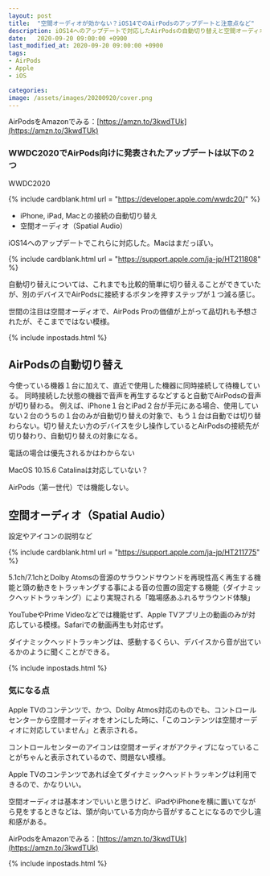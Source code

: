 ```yaml
---
layout: post
title:  "空間オーディオが効かない？iOS14でのAirPodsのアップデートと注意点など"
description: iOS14へのアップデートで対応したAirPodsの自動切り替えと空間オーディオについて使ってみた感想とよくわからない点などのまとめ
date:   2020-09-20 09:00:00 +0900
last_modified_at: 2020-09-20 09:00:00 +0900
tags:
- AirPods
- Apple
- iOS

categories:
image: /assets/images/20200920/cover.png
---
```



AirPodsをAmazonでみる：[https://amzn.to/3kwdTUk](https://amzn.to/3kwdTUk)

### WWDC2020でAirPods向けに発表されたアップデートは以下の２つ

WWDC2020

{% include cardblank.html url = "https://developer.apple.com/wwdc20/" %}


- iPhone, iPad, Macとの接続の自動切り替え
- 空間オーディオ（Spatial Audio）

iOS14へのアップデートでこれらに対応した。Macはまだっぽい。

{% include cardblank.html url = "https://support.apple.com/ja-jp/HT211808" %}


自動切り替えについては、これまでも比較的簡単に切り替えることができていたが、別のデバイスでAirPodsに接続するボタンを押すステップが１つ減る感じ。

世間の注目は空間オーディオで、AirPods Proの価値が上がって品切れも予想されたが、そこまでではない模様。

{% include inpostads.html %}


## AirPodsの自動切り替え

今使っている機器１台に加えて、直近で使用した機器に同時接続して待機している。
同時接続した状態の機器で音声を再生するなどすると自動でAirPodsの音声が切り替わる。
例えば、iPhone１台とiPad２台が手元にある場合、使用していない２台のうちの１台のみが自動切り替えの対象で、もう１台は自動では切り替わらない。切り替えたい方のデバイスを少し操作しているとAirPodsの接続先が切り替わり、自動切り替えの対象になる。

電話の場合は優先されるかはわからない

MacOS 10.15.6 Catalinaは対応していない？

AirPods（第一世代）では機能しない。


## 空間オーディオ（Spatial Audio）

設定やアイコンの説明など

{% include cardblank.html url = "https://support.apple.com/ja-jp/HT211775" %}

5.1ch/7.1chとDolby Atomsの音源のサラウンドサウンドを再現性高く再生する機能と頭の動きをトラッキングする事による音の位置の固定する機能（ダイナミックヘッドトラッキング）により実現される「臨場感あふれるサラウンド体験」

YouTubeやPrime Videoなどでは機能せず、Apple TVアプリ上の動画のみが対応している模様。Safariでの動画再生も対応せず。

ダイナミックヘッドトラッキングは、感動するくらい、デバイスから音が出ているかのように聞くことができる。

{% include inpostads.html %}

### 気になる点

Apple TVのコンテンツで、かつ、Dolby Atmos対応のものでも、コントロールセンターから空間オーディオをオンにした時に、「このコンテンツは空間オーディオに対応していません」と表示される。

コントロールセンターのアイコンは空間オーディオがアクティブになっていることがちゃんと表示されているので、問題ない模様。

Apple TVのコンテンツであれば全てダイナミックヘッドトラッキングは利用できるので、かなりいい。

空間オーディオは基本オンでいいと思うけど、iPadやiPhoneを横に置いてながら見をするときなどは、頭が向いている方向から音がすることになるので少し違和感がある。

AirPodsをAmazonでみる：[https://amzn.to/3kwdTUk](https://amzn.to/3kwdTUk)

{% include inpostads.html %}
